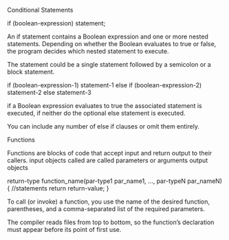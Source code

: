 Conditional Statements

if (boolean-expression) statement;

An if statement contains a Boolean expression and one or more nested
statements. Depending on whether the Boolean evaluates to true or false,
the program decides which nested statement to execute.

The statement could be a single statement followed by a semicolon or a block statement.

if (boolean-expression-1) statement-1
else if (boolean-expression-2) statement-2
else statement-3

if a Boolean expression evaluates to true the associated statement is executed, if neither do the optional else statement is executed.

You can include any number of else if clauses or omit them entirely.




Functions

Functions are blocks of code that accept input and return output to their callers.
input objects called are called parameters or arguments output objects


return-type function_name(par-type1 par_name1, ..., par-typeN par_nameN) {
  //statements
  return return-value;
}

To call (or invoke) a function, you use the name of the desired function, parentheses, and a comma-separated list of the required parameters.

The compiler reads files from top to bottom, so the function’s declaration must appear before its point of first use.
